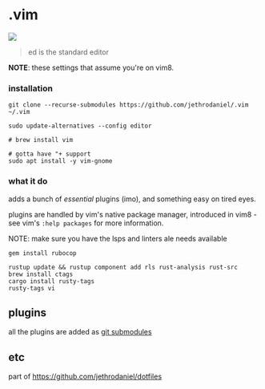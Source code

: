 # .vim

![](https://img.shields.io/github/license/jethrodaniel/.vim.svg)

> ed is the standard editor

**NOTE**: these settings that assume you're on vim8.

### installation

```
git clone --recurse-submodules https://github.com/jethrodaniel/.vim ~/.vim

sudo update-alternatives --config editor

# brew install vim

# gotta have "+ support
sudo apt install -y vim-gnome
```

### what it do

adds a bunch of _essential_ plugins (imo), and something easy on tired eyes.

plugins are handled by vim's native package manager, introduced in vim8 - see
vim's `:help packages` for more information.

NOTE: make sure you have the lsps and linters ale needs available

```
gem install rubocop

rustup update && rustup component add rls rust-analysis rust-src
brew install ctags
cargo install rusty-tags
rusty-tags vi
```

## plugins

all the plugins are added as [git submodules](.gitmodules)

## etc

part of https://github.com/jethrodaniel/dotfiles
